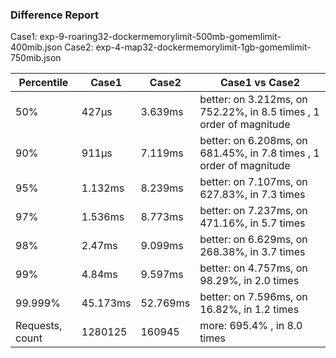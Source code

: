 ### Difference Report
Case1: exp-9-roaring32-dockermemorylimit-500mb-gomemlimit-400mib.json
Case2: exp-4-map32-dockermemorylimit-1gb-gomemlimit-750mib.json

|Percentile|Case1|Case2|Case1 vs Case2|
|---|---|---|---|
|50%|427µs|3.639ms|better: on 3.212ms, on 752.22%, in 8.5 times , 1 order of magnitude|
|90%|911µs|7.119ms|better: on 6.208ms, on 681.45%, in 7.8 times , 1 order of magnitude|
|95%|1.132ms|8.239ms|better: on 7.107ms, on 627.83%, in 7.3 times |
|97%|1.536ms|8.773ms|better: on 7.237ms, on 471.16%, in 5.7 times |
|98%|2.47ms|9.099ms|better: on 6.629ms, on 268.38%, in 3.7 times |
|99%|4.84ms|9.597ms|better: on 4.757ms, on 98.29%, in 2.0 times |
|99.999%|45.173ms|52.769ms|better: on 7.596ms, on 16.82%, in 1.2 times |
|Requests, count|1280125|160945|more: 695.4% , in 8.0 times |
